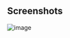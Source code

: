 ## Screenshots

![image](https://user-images.githubusercontent.com/94078957/212988881-549e84d4-9ebf-4ce3-9ae2-2b9d48a2d669.png)
